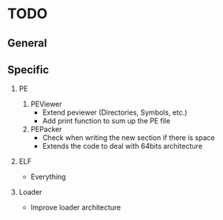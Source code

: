 TODO
====

General
-------

Specific
--------

1. PE
    1. PEViewer
        * Extend peviewer (Directories, Symbols, etc.)
        * Add print function to sum up the PE file
    2. PEPacker
        * Check when writing the new section if there is space
        * Extends the code to deal with 64bits architecture

2. ELF
    * Everything

3. Loader
    * Improve loader architecture
